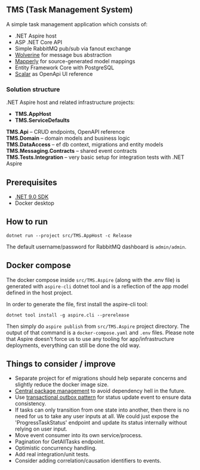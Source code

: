 ## TMS (Task Management System)

A simple task management application which consists of:

- .NET Aspire host
- ASP .NET Core API
- Simple RabbitMQ pub/sub via fanout exchange
- [Wolverine](https://github.com/JasperFx/wolverine) for message bus abstraction
- [Mapperly](https://github.com/riok/mapperly) for source-generated model mappings
- Entity Framework Core with PostgreSQL
- [Scalar](https://github.com/scalar/scalar) as OpenApi UI reference

### Solution structure

.NET Aspire host and related infrastructure projects:
- **TMS.AppHost**
- **TMS.ServiceDefaults**

**TMS.Api** – CRUD endpoints, OpenAPI reference  
**TMS.Domain** – domain models and business logic  
**TMS.DataAccess** – ef db context, migrations and entity models   
**TMS.Messaging.Contracts** – shared event contracts  
**TMS.Tests.Integration** – very basic setup for integration tests with .NET Aspire

## Prerequisites

- [.NET 9.0 SDK](https://dotnet.microsoft.com/en-us/download/dotnet/9.0)
- Docker desktop

## How to run

```dotnet run --project src/TMS.AppHost -c Release```

The default username/password for RabbitMQ dashboard is `admin/admin`.

## Docker compose

The docker compose inside `src/TMS.Aspire` (along with the .env file) is generated with `aspire-cli` dotnet tool and is
a reflection of the app model defined in the host project.

In order to generate the file, first install the aspire-cli tool:

```dotnet tool install -g aspire.cli --prerelease```

Then simply do `aspire publish` from `src/TMS.Aspire` project directory. The output of that command is a `docker-compose.yaml` and `.env` files.
Please note that Aspire doesn't force us to use any tooling for app/infrastructure deployments, everything can still be done the old way.

## Things to consider / improve

- Separate project for ef migrations should
  help separate concerns and slightly reduce the docker image size.
- [Central package management](https://learn.microsoft.com/en-us/nuget/consume-packages/central-package-management) to
  avoid dependency hell in the future.
- Use [transactional outbox pattern](https://wolverinefx.net/guide/durability/) for status update event to ensure data
  consistency.
- If tasks can only transition from one state into another, then there is no need for us to take any user inputs at all.
  We could just expose the 'ProgressTaskStatus' endpoint and update its status internally without relying on user
  input.
- Move event consumer into its own service/process.
- Pagination for GetAllTasks endpoint.
- Optimistic concurrency handling.
- Add real integration/unit tests.
- Consider adding correlation/causation identifiers to events.
